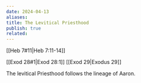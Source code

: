 ```yaml
---
date: 2024-04-13
aliases: 
title: The Levitical Priesthood
publish: true
related: 
---
```

[[Heb 7#11|Heb 7:11-14]]

[[Exod 28#1|Exod 28:1]]
[[Exod 29|Exodus 29]]

The levitical Priesthood follows the lineage of Aaron.